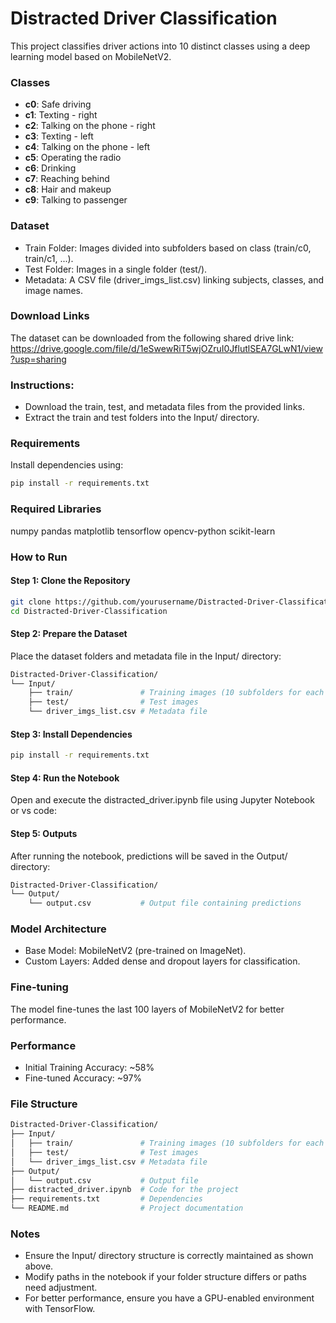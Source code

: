 # Distracted Driver Classification
This project classifies driver actions into 10 distinct classes using a deep learning model based on MobileNetV2.

### Classes
- **c0**: Safe driving  
- **c1**: Texting - right  
- **c2**: Talking on the phone - right  
- **c3**: Texting - left  
- **c4**: Talking on the phone - left  
- **c5**: Operating the radio  
- **c6**: Drinking  
- **c7**: Reaching behind  
- **c8**: Hair and makeup  
- **c9**: Talking to passenger

### Dataset
* Train Folder: Images divided into subfolders based on class (train/c0, train/c1, ...).
* Test Folder: Images in a single folder (test/).
* Metadata: A CSV file (driver_imgs_list.csv) linking subjects, classes, and image names.

### Download Links
The dataset can be downloaded from the following shared drive link:
https://drive.google.com/file/d/1eSwewRiT5wjOZruI0JflutlSEA7GLwN1/view?usp=sharing

### Instructions:

* Download the train, test, and metadata files from the provided links.
* Extract the train and test folders into the Input/ directory.

### Requirements
Install dependencies using:
```bash
pip install -r requirements.txt  
```
### Required Libraries
numpy
pandas
matplotlib
tensorflow
opencv-python
scikit-learn

### How to Run
#### Step 1: Clone the Repository
``` bash
git clone https://github.com/yourusername/Distracted-Driver-Classification.git  
cd Distracted-Driver-Classification  
```
#### Step 2: Prepare the Dataset
Place the dataset folders and metadata file in the Input/ directory:
```bash
Distracted-Driver-Classification/
└── Input/
    ├── train/               # Training images (10 subfolders for each class)
    ├── test/                # Test images
    └── driver_imgs_list.csv # Metadata file
```
#### Step 3: Install Dependencies
```bash
pip install -r requirements.txt  
```
#### Step 4: Run the Notebook
Open and execute the distracted_driver.ipynb file using Jupyter Notebook or vs code:

#### Step 5: Outputs
After running the notebook, predictions will be saved in the Output/ directory:
``` bash
Distracted-Driver-Classification/
└── Output/
    └── output.csv           # Output file containing predictions
```
### Model Architecture
* Base Model: MobileNetV2 (pre-trained on ImageNet).
* Custom Layers: Added dense and dropout layers for classification.

### Fine-tuning
The model fine-tunes the last 100 layers of MobileNetV2 for better performance.
### Performance
* Initial Training Accuracy: ~58%
* Fine-tuned Accuracy: ~97%

### File Structure
```bash
Distracted-Driver-Classification/
├── Input/
│   ├── train/               # Training images (10 subfolders for each class)
│   ├── test/                # Test images
│   └── driver_imgs_list.csv # Metadata file
├── Output/
│   └── output.csv           # Output file
├── distracted_driver.ipynb  # Code for the project
├── requirements.txt         # Dependencies
└── README.md                # Project documentation
```
### Notes
* Ensure the Input/ directory structure is correctly maintained as shown above.
* Modify paths in the notebook if your folder structure differs or paths need adjustment.
* For better performance, ensure you have a GPU-enabled environment with TensorFlow.

